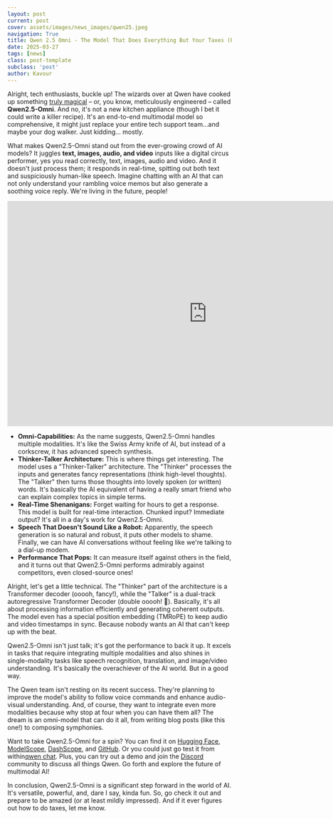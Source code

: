 ```yaml
---
layout: post
current: post
cover: assets/images/news_images/qwen25.jpeg
navigation: True
title: Qwen 2.5 Omni - The Model That Does Everything But Your Taxes (Probably)
date: 2025-03-27
tags: [news]
class: post-template
subclass: 'post'
author: Kavour
---
```


<p>Alright, tech enthusiasts, buckle up! The wizards over at Qwen have cooked up something <a href='https://qwenlm.github.io/blog/qwen2.5-omni/?'>truly magical</a> – or, you know, meticulously engineered – called <strong>Qwen2.5-Omni</strong>. And no, it's not a new kitchen appliance (though I bet it could write a killer recipe). It's an end-to-end multimodal model so comprehensive, it might just replace your entire tech support team...and maybe your dog walker. Just kidding... mostly.</p>

<p>What makes Qwen2.5-Omni stand out from the ever-growing crowd of AI models? It juggles <strong>text, images, audio, and video</strong> inputs like a digital circus performer, yes you read correctly, text, images, audio and video. And it doesn't just process them; it responds in real-time, spitting out both text and suspiciously human-like speech. Imagine chatting with an AI that can not only understand your rambling voice memos but also generate a soothing voice reply. We're living in the future, people!</p>

<iframe width="896" height="506" src="https://www.youtube.com/embed/yKcANdkRuNI" title="Qwen2.5-Omni-7B: Voice Chat + Video Chat! Powerful New Opensource end-to-end multimodal model" frameborder="0" allow="accelerometer; autoplay; clipboard-write; encrypted-media; gyroscope; picture-in-picture; web-share" referrerpolicy="strict-origin-when-cross-origin" allowfullscreen></iframe>

<ul>
  <li><strong>Omni-Capabilities:</strong> As the name suggests, Qwen2.5-Omni handles multiple modalities. It's like the Swiss Army knife of AI, but instead of a corkscrew, it has advanced speech synthesis.</li>
  <li><strong>Thinker-Talker Architecture:</strong> This is where things get interesting. The model uses a "Thinker-Talker" architecture. The "Thinker" processes the inputs and generates fancy representations (think high-level thoughts). The "Talker" then turns those thoughts into lovely spoken (or written) words. It's basically the AI equivalent of having a really smart friend who can explain complex topics in simple terms.</li>
  <li><strong>Real-Time Shenanigans:</strong> Forget waiting for hours to get a response. This model is built for real-time interaction. Chunked input? Immediate output? It's all in a day's work for Qwen2.5-Omni.</li>
  <li><strong>Speech That Doesn't Sound Like a Robot:</strong> Apparently, the speech generation is so natural and robust, it puts other models to shame. Finally, we can have AI conversations without feeling like we're talking to a dial-up modem.</li>
  <li><strong>Performance That Pops:</strong> It can measure itself against others in the field, and it turns out that Qwen2.5-Omni performs admirably against competitors, even closed-source ones!</li>
</ul>

<p>Alright, let's get a little technical. The "Thinker" part of the architecture is a Transformer decoder (ooooh, fancy!), while the "Talker" is a dual-track autoregressive Transformer Decoder (double ooooh! 🫣). Basically, it's all about processing information efficiently and generating coherent outputs. The model even has a special position embedding (TMRoPE) to keep audio and video timestamps in sync. Because nobody wants an AI that can't keep up with the beat.</p>

<p>Qwen2.5-Omni isn't just talk; it's got the performance to back it up. It excels in tasks that require integrating multiple modalities and also shines in single-modality tasks like speech recognition, translation, and image/video understanding. It's basically the overachiever of the AI world. But in a good way.</p>

<p>The Qwen team isn't resting on its recent success. They're planning to improve the model's ability to follow voice commands and enhance audio-visual understanding. And, of course, they want to integrate even more modalities because why stop at four when you can have them all? The dream is an omni-model that can do it all, from writing blog posts (like this one!) to composing symphonies.</p>

<p>Want to take Qwen2.5-Omni for a spin? You can find it on <a href="https://huggingface.co/Qwen/Qwen2.5-Omni-7B">Hugging Face</a>, <a href="https://modelscope.cn/models/Qwen/Qwen2.5-Omni-7B">ModelScope</a>, <a href="https://help.aliyun.com/zh/model-studio/user-guide/qwen-omni">DashScope</a>, and <a href="https://github.com/QwenLM/Qwen2.5-Omni">GitHub</a>. Or you could just go test it from within<a href='https://chat.qwenlm.ai/'>qwen chat</a>.  Plus, you can try out a demo and join the <a href="https://discord.com/invite/yPEP2vHTu4">Discord</a> community to discuss all things Qwen. Go forth and explore the future of multimodal AI!</p>
 
<p>In conclusion, Qwen2.5-Omni is a significant step forward in the world of AI. It's versatile, powerful, and, dare I say, kinda fun. So, go check it out and prepare to be amazed (or at least mildly impressed). And if it ever figures out how to do taxes, let me know.</p>